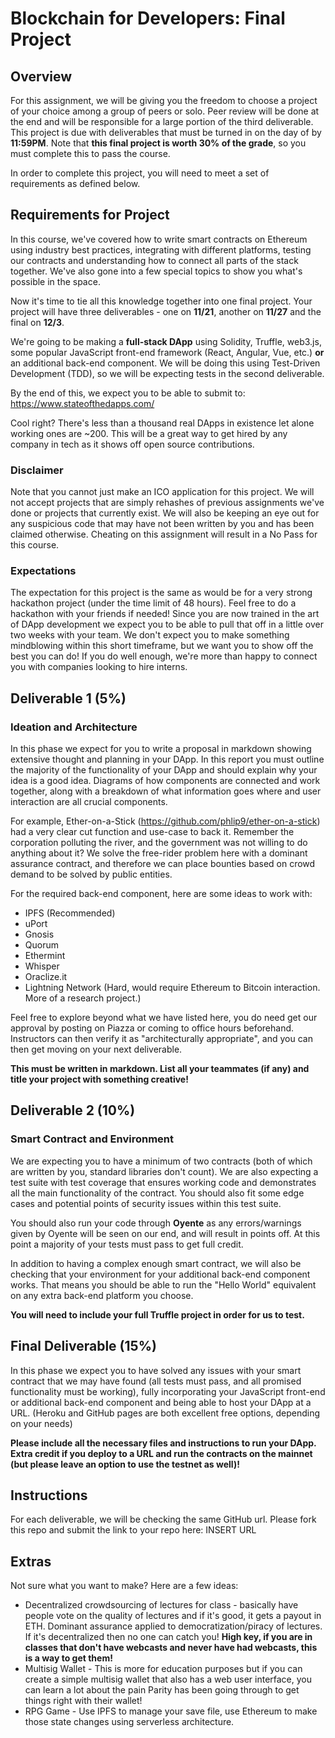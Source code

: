 # Blockchain for Developers: Final Project

## Overview

For this assignment, we will be giving you the freedom to choose a project of your choice among a group of peers or solo. Peer review will be done at the end and will be responsible for a large portion of the third deliverable. This project is due with deliverables that must be turned in on the day of by **11:59PM**. Note that **this final project is worth 30% of the grade**, so you must complete this to pass the course.

In order to complete this project, you will need to meet a set of requirements as defined below.

## Requirements for Project

In this course, we've covered how to write smart contracts on Ethereum using industry best practices, integrating with different platforms, testing our contracts and understanding how to connect all parts of the stack together. We've also gone into a few special topics to show you what's possible in the space.

Now it's time to tie all this knowledge together into one final project. Your project will have three deliverables - one on **11/21**, another on **11/27** and the final on **12/3**.

We're going to be making a **full-stack DApp** using Solidity, Truffle, web3.js, some popular JavaScript front-end framework (React, Angular, Vue, etc.) **or** an additional back-end component. We will be doing this using Test-Driven Development (TDD), so we will be expecting tests in the second deliverable.

By the end of this, we expect you to be able to submit to: https://www.stateofthedapps.com/ 

Cool right? There's less than a thousand real DApps in existence let alone working ones are ~200. This will be a great way to get hired by any company in tech as it shows off open source contributions.

### Disclaimer

Note that you cannot just make an ICO application for this project. We will not accept projects that are simply rehashes of previous assignments we've done or projects that currently exist. We will also be keeping an eye out for any suspicious code that may have not been written by you and has been claimed otherwise. Cheating on this assignment will result in a No Pass for this course.

### Expectations

The expectation for this project is the same as would be for a very strong hackathon project (under the time limit of 48 hours). Feel free to do a hackathon with your friends if needed! Since you are now trained in the art of DApp development we expect you to be able to pull that off in a little over two weeks with your team. We don't expect you to make something mindblowing within this short timeframe, but we want you to show off the best you can do! If you do well enough, we're more than happy to connect you with companies looking to hire interns.

## Deliverable 1 (5%)

### Ideation and Architecture

In this phase we expect for you to write a proposal in markdown showing extensive thought and planning in your DApp. In this report you must outline the majority of the functionality of your DApp and should explain why your idea is a good idea. Diagrams of how components are connected and work together, along with a breakdown of what information goes where and user interaction are all crucial components.

For example, Ether-on-a-Stick (https://github.com/phlip9/ether-on-a-stick) had a very clear cut function and use-case to back it. Remember the corporation polluting the river, and the government was not willing to do anything about it? We solve the free-rider problem here with a dominant assurance contract, and therefore we can place bounties based on crowd demand to be solved by public entities.

For the required back-end component, here are some ideas to work with:
- IPFS (Recommended)
- uPort
- Gnosis
- Quorum
- Ethermint
- Whisper
- Oraclize.it
- Lightning Network (Hard, would require Ethereum to Bitcoin interaction. More of a research project.)

Feel free to explore beyond what we have listed here, you do need get our approval by posting on Piazza or coming to office hours beforehand. Instructors can then verify it as "architecturally appropriate", and you can then get moving on your next deliverable.

**This must be written in markdown. List all your teammates (if any) and title your project with something creative!**

## Deliverable 2 (10%)

### Smart Contract and Environment

We are expecting you to have a minimum of two contracts (both of which are written by you, standard libraries don't count). We are also expecting a test suite with test coverage that ensures working code and demonstrates all the main functionality of the contract. You should also fit some edge cases and potential points of security issues within this test suite.

You should also run your code through **Oyente** as any errors/warnings given by Oyente will be seen on our end, and will result in points off. At this point a majority of your tests must pass to get full credit.

In addition to having a complex enough smart contract, we will also be checking that your environment for your additional back-end component works. That means you should be able to run the "Hello World" equivalent on any extra back-end platform you choose.

**You will need to include your full Truffle project in order for us to test.**

## Final Deliverable (15%)

In this phase we expect you to have solved any issues with your smart contract that we may have found (all tests must pass, and all promised functionality must be working), fully incorporating your JavaScript front-end or additional back-end component and being able to host your DApp at a URL. (Heroku and GitHub pages are both excellent free options, depending on your needs)

**Please include all the necessary files and instructions to run your DApp. Extra credit if you deploy to a URL and run the contracts on the mainnet (but please leave an option to use the testnet as well)!**

## Instructions

For each deliverable, we will be checking the same GitHub url. Please fork this repo and submit the link to your repo here: INSERT URL

## Extras

Not sure what you want to make? Here are a few ideas:
 - Decentralized crowdsourcing of lectures for class - basically have people vote on the quality of lectures and if it's good, it gets a payout in ETH. Dominant assurance applied to democratization/piracy of lectures. If it's decentralized then no one can catch you! **High key, if you are in classes that don't have webcasts and never have had webcasts, this is a way to get them!**
 - Multisig Wallet - This is more for education purposes but if you can create a simple multisig wallet that also has a web user interface, you can learn a lot about the pain Parity has been going through to get things right with their wallet!
 - RPG Game - Use IPFS to manage your save file, use Ethereum to make those state changes using serverless architecture.

